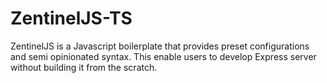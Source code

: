 # ZentinelJS-TS
ZentinelJS is a Javascript boilerplate that provides preset configurations and semi opinionated syntax. This enable users to develop Express server without building it from the scratch.
